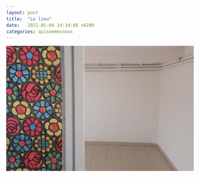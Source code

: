 ```yaml
---
layout: post
title:  "Le lieu"
date:   2021-05-04 14:34:08 +0200
categories: quisommesnous
---
```

![La galerie la Guerrière](/imgs/lagalerie.jpg)
